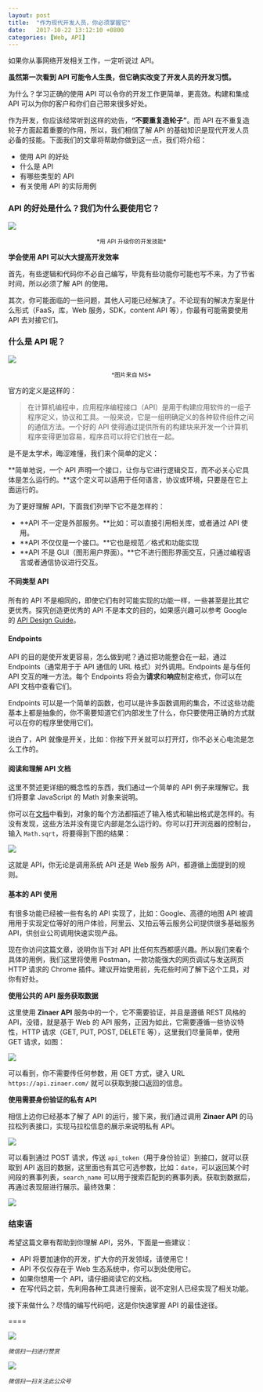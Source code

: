 ```yaml
---
layout: post
title:  "作为现代开发人员，你必须掌握它"
date:   2017-10-22 13:12:10 +0800
categories: [Web, API]
---
```

如果你从事网络开发相关工作，一定听说过 API。

**虽然第一次看到 API 可能令人生畏，但它确实改变了开发人员的开发习惯。**

为什么？学习正确的使用 API 可以令你的开发工作更简单，更高效。构建和集成 API 可以为你的客户和你们自己带来很多好处。

作为开发，你应该经常听到这样的劝告，**“不要重复造轮子”**。而 API 在不重复造轮子方面起着重要的作用，所以，我们相信了解 API 的基础知识是现代开发人员必备的技能。下面我们的文章将帮助你做到这一点，我们将介绍：

* 使用 API 的好处
* 什么是 API
* 有哪些类型的 API
* 有关使用 API 的实际用例

### API 的好处是什么？我们为什么要使用它？

![](http://pic.zinaer.com/201710/top_level_skill.gif)
<center><small>*用 API 升级你的开发技能*</small></center>

**学会使用 API 可以大大提高开发效率**

首先，有些逻辑和代码你不必自己编写，毕竟有些功能你可能也写不来，为了节省时间，所以必须了解 API 的使用。

其次，你可能面临的一些问题，其他人可能已经解决了。不论现有的解决方案是什么形式（FaaS，库，Web 服务，SDK，content API 等），你最有可能需要使用 API 去对接它们。

### 什么是 API 呢？

![](http://pic.zinaer.com/201710/api_ms.png)
<center><small>*图片来自 MS*</small></center>

官方的定义是这样的：

> 在计算机编程中，应用程序编程接口（API）是用于构建应用软件的一组子程序定义，协议和工具。一般来说，它是一组明确定义的各种软件组件之间的通信方法。一个好的 API 使得通过提供所有的构建块来开发一个计算机程序变得更加容易，程序员可以将它们放在一起。

是不是太学术，晦涩难懂，我们来个简单的定义：

**简单地说，一个 API 声明一个接口，让你与它进行逻辑交互，而不必关心它具体是怎么运行的。**这个定义可以适用于任何语言，协议或环境，只要是在它上面运行的。

为了更好理解 API，下面我们列举下它不是怎样的：

* **API 不一定是外部服务。**比如：可以直接引用相关库，或者通过 API 使用。
* **API 不仅仅是一个接口。**它也是规范／格式和功能实现
* **API 不是 GUI（图形用户界面）。**它不进行图形界面交互，只通过编程语言或者通信协议进行交互。

#### 不同类型 API

所有的 API 不是相同的，即使它们有时可能实现的功能一样，一些甚至是比其它更优秀。探究创造更优秀的 API 不是本文的目的，如果感兴趣可以参考 Google 的 [API Design Guide](https://cloud.google.com/apis/design/)。

#### Endpoints

API 的目的是使开发更容易，怎么做到呢？通过把功能整合在一起，通过 Endpoints（通常用于于 API 通信的 URL 格式）对外调用。Endpoints 是与任何 API 交互的唯一方法。每个 Endpoints 将会为**请求**和**响应**制定格式，你可以在 API 文档中查看它们。

Endpoints 可以是一个简单的函数，也可以是许多函数调用的集合，不过这些功能基本上都是抽象的，你不需要知道它们内部发生了什么，你只要使用正确的方式就可以在你的程序里使用它们。

说白了，API 就像是开关，比如：你按下开关就可以打开灯，你不必关心电流是怎么工作的。

#### 阅读和理解 API 文档

这里不赘述更详细的概念性的东西，我们通过一个简单的 API 例子来理解它。我们将要拿 JavaScript 的 Math 对象来说明。

你可以在[文档](https://developer.mozilla.org/zh-CN/docs/Web/JavaScript/Reference/Global_Objects/Math)中看到，对象的每个方法都描述了输入格式和输出格式是怎样的。有没有发现，这些方法并没有提它内部是怎么运行的。你可以打开浏览器的控制台，输入 `Math.sqrt`，将要得到下图的结果：

![](http://pic.zinaer.com/201710/math_sqrt.png)

这就是 API，你无论是调用系统 API 还是 Web 服务 API，都遵循上面提到的规则。

#### 基本的 API 使用

有很多功能已经被一些有名的 API 实现了，比如：Google、高德的地图 API 被调用用于实现定位等好的用户体验，阿里云、又拍云等云服务公司提供很多基础服务 API，供创业公司调用快速实现产品。

现在你访问这篇文章，说明你当下对 API 比任何东西都感兴趣。所以我们来看个具体的用例，我们这里将使用 Postman，一款功能强大的网页调试与发送网页 HTTP 请求的 Chrome 插件。建议开始使用前，先花些时间了解下这个工具，对你有好处。

**使用公共的 API 服务获取数据**

这里使用 **Zinaer API** 服务中的一个，它不需要验证，并且是遵循 REST 风格的 API，没错，就是基于 Web 的 API 服务，正因为如此，它需要遵循一些协议特性，HTTP 请求（GET, PUT, POST, DELETE 等），这里我们尽量简单，使用 GET 请求，如图：

![](http://pic.zinaer.com/201710/api_postman.png)

可以看到，你不需要传任何参数，用 GET 方式，键入 URL `https://api.zinaer.com/` 就可以获取到接口返回的信息。

**使用需要身份验证的私有 API**

相信上边你已经基本了解了 API 的运行，接下来，我们通过调用 **Zinaer API** 的马拉松列表接口，实现马拉松信息的展示来说明私有 API。

![](http://pic.zinaer.com/201710/marathon_list.png!/fw/600)

可以看到通过 POST 请求，传送 `api_token`（用于身份验证）到接口，就可以获取到 API 返回的数据，这里面也有其它可选参数，比如：`date`，可以返回某个时间段的赛事列表，`search_name` 可以用于搜索匹配到的赛事列表。获取到数据后，再通过表现层进行展示。最终效果：

![](http://pic.zinaer.com/201710/marathon.png!/fw/300)

### 结束语

希望这篇文章有帮助到你理解 API，另外，下面是一些建议：

* API 将要加速你的开发，扩大你的开发领域，请使用它！
* API 不仅仅存在于 Web 生态系统中，你可以到处使用它。
* 如果你想用一个 API，请仔细阅读它的文档。
* 在写代码之前，先利用各种工具进行搜索，说不定别人已经实现了相关功能。

接下来做什么？尽情的编写代码吧，这是你快速掌握 API 的最佳途径。

====

![](http://pic.zinaer.com/201710/zanshang.jpg)

<small>*微信扫一扫进行赞赏*</small>

![](http://pic.zinaer.com/201710/zinaer_wx.jpg)

<small>*微信扫一扫关注此公众号*</small>
